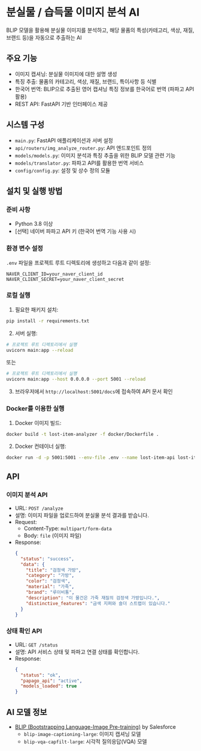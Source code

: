 # 분실물 / 습득물 이미지 분석 AI

BLIP 모델을 활용해 분실물 이미지를 분석하고, 해당 물품의 특성(카테고리, 색상, 재질, 브랜드 등)을 자동으로 추출하는 AI

## 주요 기능

- 이미지 캡셔닝: 분실물 이미지에 대한 설명 생성
- 특징 추출: 물품의 카테고리, 색상, 재질, 브랜드, 특이사항 등 식별
- 한국어 번역: BLIP으로 추출된 영어 캡셔닝 특징 정보를 한국어로 번역 (파파고 API 활용)
- REST API: FastAPI 기반 인터페이스 제공

## 시스템 구성
- `main.py`: FastAPI 애플리케이션과 서버 설정
- `api/routers/img_analyze_router.py`: API 엔드포인트 정의
- `models/models.py`: 이미지 분석과 특징 추출을 위한 BLIP 모델 관련 기능
- `models/translator.py`: 파파고 API를 활용한 번역 서비스
- `config/config.py`: 설정 및 상수 정의 모듈

## 설치 및 실행 방법

### 준비 사항

- Python 3.8 이상
- [선택] 네이버 파파고 API 키 (한국어 번역 기능 사용 시)

### 환경 변수 설정

`.env` 파일을 프로젝트 루트 디렉토리에 생성하고 다음과 같이 설정:

```
NAVER_CLIENT_ID=your_naver_client_id
NAVER_CLIENT_SECRET=your_naver_client_secret
```

### 로컬 실행

1. 필요한 패키지 설치:
```bash
pip install -r requirements.txt
```

2. 서버 실행:
```bash
# 프로젝트 루트 디렉토리에서 실행
uvicorn main:app --reload
```

또는

```bash
# 프로젝트 루트 디렉토리에서 실행
uvicorn main:app --host 0.0.0.0 --port 5001 --reload
```

3. 브라우저에서 `http://localhost:5001/docs`에 접속하여 API 문서 확인

### Docker를 이용한 실행

1. Docker 이미지 빌드:
```bash
docker build -t lost-item-analyzer -f docker/Dockerfile .
```

2. Docker 컨테이너 실행:
```bash
docker run -d -p 5001:5001 --env-file .env --name lost-item-api lost-item-analyzer
```

## API

### 이미지 분석 API

- URL: `POST /analyze`
- 설명: 이미지 파일을 업로드하여 분실물 분석 결과를 받습니다.
- Request: 
  - Content-Type: `multipart/form-data`
  - Body: `file` (이미지 파일)
- Response: 
  ```json
  {
    "status": "success",
    "data": {
      "title": "검정색 가방",
      "category": "가방",
      "color": "검정색",
      "material": "가죽",
      "brand": "루이비통",
      "description": "이 물건은 가죽 재질의 검정색 가방입니다.",
      "distinctive_features": "금색 지퍼와 숄더 스트랩이 있습니다."
    }
  }
  ```

### 상태 확인 API

- URL: `GET /status`
- 설명: API 서비스 상태 및 파파고 연결 상태를 확인합니다.
- Response:
  ```json
  {
    "status": "ok",
    "papago_api": "active",
    "models_loaded": true
  }
  ```

## AI 모델 정보

- [BLIP (Bootstrapping Language-Image Pre-training)](https://github.com/salesforce/BLIP) by Salesforce
  - `blip-image-captioning-large`: 이미지 캡셔닝 모델
  - `blip-vqa-capfilt-large`: 시각적 질의응답(VQA) 모델
